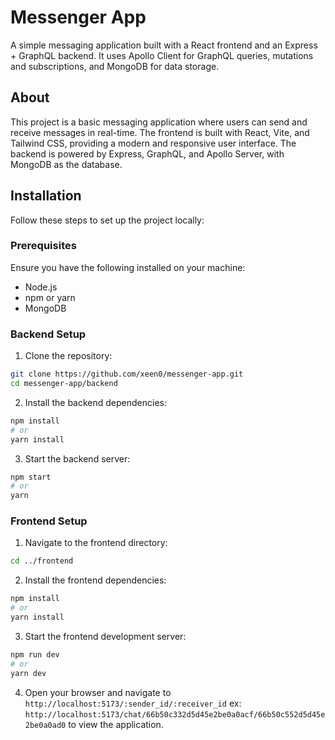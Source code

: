 
# Messenger App

A simple messaging application built with a React frontend and an Express + GraphQL backend. It uses Apollo Client for GraphQL queries, mutations and subscriptions, and MongoDB for data storage.

## About

This project is a basic messaging application where users can send and receive messages in real-time. The frontend is built with React, Vite, and Tailwind CSS, providing a modern and responsive user interface. The backend is powered by Express, GraphQL, and Apollo Server, with MongoDB as the database.

## Installation

Follow these steps to set up the project locally:

### Prerequisites

Ensure you have the following installed on your machine:
- Node.js
- npm or yarn
- MongoDB

### Backend Setup

1. Clone the repository:

```bash
git clone https://github.com/xeen0/messenger-app.git
cd messenger-app/backend
```

2. Install the backend dependencies:

```bash
npm install
# or
yarn install
```

3. Start the backend server:

```bash
npm start
# or
yarn
```

### Frontend Setup

1. Navigate to the frontend directory:

```bash
cd ../frontend
```

2. Install the frontend dependencies:

```bash
npm install
# or
yarn install
```

3. Start the frontend development server:

```bash
npm run dev
# or
yarn dev
```

4. Open your browser and navigate to `http://localhost:5173/:sender_id/:receiver_id` ex: `http://localhost:5173/chat/66b50c332d5d45e2be0a0acf/66b50c552d5d45e2be0a0ad0` to view the application.
   
